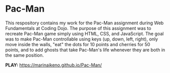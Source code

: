 # Pac-Man

This respository contains my work for the Pac-Man assignment during Web Fundamentals at Coding Dojo. The purpose of this assignment was to recreate Pac-Man game simply using HTML, CSS, and JavaScript. The goal was to make Pac-Man controllable using keys (up, down, left, right), only move inside the walls, "eat" the dots for 10 points and cherries for 50 points, and to add ghosts that take Pac-Man's life whenever they are both in the same position. 

**PLAY:** https://marinaikeno.github.io/Pac-Man/
